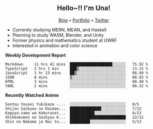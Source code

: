 <h2 align="center">
  Hello~!! I'm Una!
</h2>

<p align="center">
  <a href="https://anarchy.website/">Blog</a> &bull;
  <a href="https://una-ada.github.io/">Portfolio</a> &bull;
  <a href="https://twitter.com/xn__z7x">Twitter</a>
</p>

- Currently studying MERN, MEAN, and Haskell
- Planning to study WASM, Blender, and Unity
- Former physics and mathematics student at UWRF
- Interested in animation and color science

**Weekly Development Report**

<!--START_SECTION:waka-->

```text
Markdown     11 hrs 41 mins  ███████████████████░░░░░░   75.92 %
TypeScript   2 hrs 1 min     ███▒░░░░░░░░░░░░░░░░░░░░░   13.15 %
JavaScript   1 hr 23 mins    ██▒░░░░░░░░░░░░░░░░░░░░░░   08.99 %
JSON         8 mins          ▒░░░░░░░░░░░░░░░░░░░░░░░░   00.93 %
HTML         3 mins          ░░░░░░░░░░░░░░░░░░░░░░░░░   00.40 %
YAML         2 mins          ░░░░░░░░░░░░░░░░░░░░░░░░░   00.32 %
```

<!--END_SECTION:waka-->

**Recently Watched Anime**

<!-- RECENT-ANIME:START -->

    Sentou Yousei Yukikaze -...  ░░░░░░░░░░░░░░░░░░░░░░░░░   0/5
    Shijou Saikyou no Daimao...  ██████████████░░░░░░░░░░░   7/12
    Kaguya-sama wa Kokuraset...  ███████████░░░░░░░░░░░░░░   6/13
    Shikkakumon no Saikyou K...  █████████████████████████   12/12
    Shin no Nakama ja Nai to...  █████████░░░░░░░░░░░░░░░░   5/13
<!-- RECENT-ANIME:END -->
